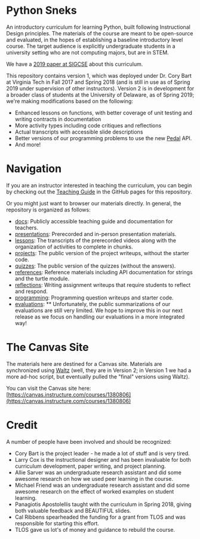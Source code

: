 # Python Sneks

An introductory curriculum for learning Python, built following Instructional Design principles. The materials of the course are meant to be open-source and evaluated, in the hopes of establishing a baseline introductory level course. The target audience is explicitly undergraduate students in a university setting who are not computing majors, but are in STEM.

We have a [2019 paper at SIGCSE](https://acbart.github.io/papers/acbart-sigcse19-sneks.pdf) about this curriculum.

This repository contains version 1, which was deployed under Dr. Cory Bart at Virginia Tech in Fall 2017 and Spring 2018 (and is still in use as of Spring 2019 under supervision of other instructors). Version 2 is in development for a broader class of students at the University of Delaware, as of Spring 2019; we're making modifications based on the following:

* Enhanced lessons on functions, with better coverage of unit testing and writing contracts in documentation
* More activity types including code critiques and reflections
* Actual transcripts with accessible slide descriptions
* Better versions of our programming problems to use the new [Pedal](https://github.com/acbart/pedal/) API. 
* And more!

# Navigation

If you are an instructor interested in teaching the curriculum, you can begin by checking out the [Teaching Guide](https://acbart.github.io/python-sneks/) in the GitHub pages for this repository.

Or you might just want to browser our materials directly. In general, the repository is organized as follows:

- [docs](docs): Publicly accessible teaching guide and documentation for teachers.
- [presentations](presentations): Prerecorded and in-person presentation materials.
- [lessons](lessons): The transcripts of the prerecorded videos along with the organization of activities to complete in chunks.
- [projects](projects): The public version of the project writeups, without the starter code.
- [quizzes](quizzes): The public version of the quizzes (without the answers).
- [references](references): Reference materials including API documentation for strings and the turtle module.
- [reflections](reflections): Writing assignment writeups that require students to reflect and respond.
- [programming](programming): Programming question writeups and starter code.
- [evaluations](evaluations): ** Unfortunately, the public summarizations of our evaluations are still very limited. We hope to improve this in our next release as we focus on handling our evaluations in a more integrated way!

# The Canvas Site

The materials here are destined for a Canvas site. Materials are synchronized using [Waltz](https://github.com/acbart/waltz) (well, they are in Version 2; in Version 1 we had a more ad-hoc script, but eventually pulled the "final" versions using Waltz).

You can visit the Canvas site here: [https://canvas.instructure.com/courses/1380806](https://canvas.instructure.com/courses/1380806)


# Credit

A number of people have been involved and should be recognized:

* Cory Bart is the project leader - he made a lot of stuff and is very tired.
* Larry Cox is the instructional designer and has been invaluable for both curriculum development, paper writing, and project planning.
* Allie Sarver was an undergraduate research assistant and did some awesome research on how we used peer learning in the course.
* Michael Friend was an undergraduate research assistant and did some awesome research on the effect of worked examples on student learning.
* Panagiotis Apostolellis taught with the curriculum in Spring 2018, giving both valuable feedback and BEAUTIFUL slides.
* Cal Ribbens spearheaded the funding for a grant from TLOS and was responsible for starting this effort.
* TLOS gave us lot's of money and guidance to rebuild the course.
